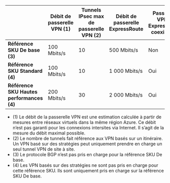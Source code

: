 |  | **Débit de passerelle VPN (1)** | **Tunnels IPsec max de passerelle VPN (2)** | **Débit de passerelle ExpressRoute** | **Passerelle VPN et ExpressRoute coexistants** |
| --- | --- | --- | --- | --- |
| **Référence SKU De base (3)** |100 Mbits/s |10 |500 Mbits/s |Non |
| **Référence SKU Standard (4)** |100 Mbits/s |10 |1 000 Mbits/s |Oui |
| **Référence SKU Hautes performances (4)** |200 Mbits/s |30 |2 000 Mbits/s |Oui |

* (1) Le débit de la passerelle VPN est une estimation calculée à partir de mesures entre réseaux virtuels dans la même région Azure. Ce débit n’est pas garanti pour les connexions intersites via Internet. Il s’agit de la mesure du débit maximal possible.
* (2) Le nombre de tunnels fait référence aux VPN basés sur un itinéraire. Un VPN basé sur des stratégies peut uniquement prendre en charge un seul tunnel VPN de site à site.
* (3) Le protocole BGP n’est pas pris en charge pour la référence SKU De base.
* (4) Les VPN basés sur des stratégies ne sont pas pris en charge pour cette référence SKU. Ils sont uniquement pris en charge sur la référence SKU De base.

<!--HONumber=Oct16_HO2-->


